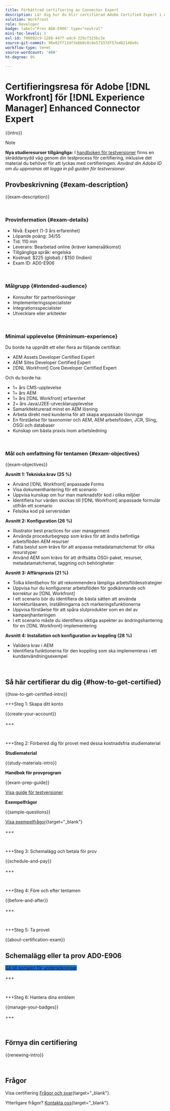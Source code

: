 ```yaml
---
title: Förbättrad certifiering av Connector Expert
description: Lär dig hur du blir certifierad Adobe Certified Expert i Adobe [!DNL Workfront] for [!DNL Experience Manager]
solution: Workfront
role: Developer
badge: label="Prov AD0-E906" type="neutral"
mini-toc-levels: 1
exl-id: f00092c9-1288-447f-adcd-229cf325bc3e
source-git-commit: 96e82ff13df3e8b0c0c8e57337df57ed82148e9c
workflow-type: tm+mt
source-wordcount: '460'
ht-degree: 0%

---
```


# Certifieringsresa för Adobe [!DNL Workfront] för [!DNL Experience Manager] Enhanced Connector Expert

{{intro}}

>[!NOTE]
>
>**Nya studieresurser tillgängliga:** I [handboken för testversioner](https://app.rockinfo.com/courses/244) finns en skräddarsydd väg genom din testprocess för certifiering, inklusive det material du behöver för att lyckas med certifieringen. _Använd din Adobe ID om du uppmanas att logga in på guiden för testversioner._

## Provbeskrivning {#exam-description}

{{exam-description}}

<br>

### Provinformation {#exam-details}

* Nivå: Expert (1-3 års erfarenhet)
* Löpande poäng: 34/55
* Tid: 110 min
* Leverans: Bearbetad online (kräver kameraåtkomst)
* Tillgängliga språk: engelska
* Kostnad: $225 (global) / $150 (Indien)
* Exam ID: AD0-E906

<br>

### Målgrupp {#intended-audience}

* Konsulter för partnerlösningar
* Implementeringsspecialister
* Integrationsspecialister
* Utvecklare eller arkitekter

<br>

### Minimal upplevelse {#minimum-experience}

Du borde ha uppnått ett eller flera av följande certifikat:

* AEM Assets Developer Certified Expert
* AEM Sites Developer Certified Expert
* [!DNL Workfront] Core Developer Certified Expert

Och du borde ha:

* 1+ års CMS-upplevelse
* 1+ års AEM
* 1+ års [!DNL Workfront] erfarenhet
* 2+ års Java/J2EE-utvecklarupplevelse
* Samarkitekturerad minst en AEM lösning
* Arbeta direkt med kunderna för att skapa anpassade lösningar
* En förståelse för taxonomier och AEM, AEM arbetsflöden, JCR, Sling, OSGi och databaser
* Kunskap om bästa praxis inom arbetsledning

<br>

### Mål och omfattning för tentamen {#exam-objectives}

{{exam-objectives}}

**Avsnitt 1: Tekniska krav (25 %)**

* Använd [!DNL Workfront] anpassade Forms
* Visa dokumenthantering för ett scenario
* Uppvisa kunskap om hur man marknadsför kod i olika miljöer
* Identifiera hur värden skickas till [!DNL Workfront] anpassade formulär utifrån ett scenario
* Felsöka kod på serversidan

**Avsnitt 2: Konfiguration (26 %)**

* Illustrator best practices for user management
* Använda procedurbegrepp som krävs för att ändra befintliga arbetsflöden AEM resurser
* Fatta beslut som krävs för att anpassa metadatamatchemat för olika resurstyper
* Använd AEM som krävs för att driftsätta OSGi-paket, resurser, metadatamatchemat, taggning och behörigheter

**Avsnitt 3: Affärspraxis (21 %)**

* Tolka klientbehov för att rekommendera lämpliga arbetsflödesstrategier
* Uppvisa hur du konfigurerar arbetsflöden för godkännande och korrektur av [!DNL Workfront]
* I ett scenario bör du identifiera de bästa sätten att använda korrekturläsaren, inställningarna och markeringsfunktionerna
* Uppvisa förståelse för att spåra slutprodukter som en del av kampanjhanteringen
* I ett scenario måste du identifiera viktiga aspekter av ändringshantering för en [!DNL Workfront]-implementering

**Avsnitt 4: Installation och konfiguration av koppling (28 %)**

* Validera krav i AEM
* Identifiera funktionerna för den koppling som ska implementeras i ett kundanvändningsexempel

<br>

## Så här certifierar du dig {#how-to-get-certified}

{{how-to-get-certified-intro}}

+++Steg 1: Skapa ditt konto

{{create-your-account}}

+++

<br>

+++Steg 2: Förbered dig för provet med dessa kostnadsfria studiematerial

**Studiematerial**

{{study-materials-intro}}

**Handbok för provprogram**

{{exam-prep-guide}}

[Visa guide för testversioner](https://app.rockinfo.com/courses/244)

**Exempelfrågor**

{{sample-questions}}

[Visa exempelfrågor](https://scorpion.caveon.com/launchpad/ad3-e906-adobe-workfront-for-experience-manager-enhanced-connector-certified-expert-sample-questions){target="_blank"}

+++

<br>

+++Steg 3: Schemalägg och betala för prov

{{schedule-and-pay}}

+++

<br>

+++Steg 4: Före och efter tentamen

{{before-and-after}}

+++

<br>

+++Steg 5: Ta provet

{{about-certification-exam}}

## Schemalägg eller ta prov AD0-E906

<a href="https://www.certmetrics.com/adobe/candidate/examity_sso.aspx?eid=AD0-E906" target="_blank" class="spectrum-Button spectrum-Button--fill spectrum-Button--accent spectrum-Button--sizeM is-margin-bottom-big-big at-element-click-tracking" style="background-color:#1473E6">

<span class="spectrum-Button-label has-no-wrap">
   Gå till portalen för undersökningar
</span>
</a>

+++

<br>

+++Steg 6: Hantera dina emblem

{{manage-your-badges}}

+++

<br>

## Förnya din certifiering

{{renewing-intro}}

<br>

## Frågor

Visa certifiering [Frågor och svar](https://experienceleague.adobe.com/docs/certification/certification/faq.html){target="_blank"}.

Ytterligare frågor? [Kontakta oss](mailto:certif@adobe.com){target="_blank"}.